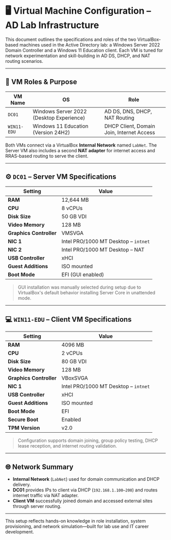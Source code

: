 # 🖥️ Virtual Machine Configuration – AD Lab Infrastructure

This document outlines the specifications and roles of the two VirtualBox-based machines used in the Active Directory lab: a Windows Server 2022 Domain Controller and a Windows 11 Education client. Each VM is tuned for network experimentation and skill-building in AD DS, DHCP, and NAT routing scenarios.

---

## 🧱 VM Roles & Purpose

| VM Name      | OS                                 | Role                                                   |
|--------------|-------------------------------------|--------------------------------------------------------|
| `DC01`        | Windows Server 2022 (Desktop Experience) | AD DS, DNS, DHCP, NAT Routing                         |
| `WIN11-EDU`   | Windows 11 Education (Version 24H2) | DHCP Client, Domain Join, Internet Access             |

Both VMs connect via a VirtualBox **Internal Network** named `LabNet`. The Server VM also includes a second **NAT adapter** for internet access and RRAS-based routing to serve the client.

---

## ⚙️ `DC01` – Server VM Specifications

| Setting           | Value                                   |
|-------------------|------------------------------------------|
| **RAM**           | 12,644 MB                                |
| **CPU**           | 8 vCPUs                                  |
| **Disk Size**     | 50 GB VDI                                |
| **Video Memory**  | 128 MB                                   |
| **Graphics Controller** | VMSVGA                             |
| **NIC 1**         | Intel PRO/1000 MT Desktop – `intnet`     |
| **NIC 2**         | Intel PRO/1000 MT Desktop – NAT          |
| **USB Controller**| xHCI                                     |
| **Guest Additions**| ISO mounted                            |
| **Boot Mode**     | EFI (GUI enabled)                        |

> GUI installation was manually selected during setup due to VirtualBox's default behavior installing Server Core in unattended mode.

---

## 💻 `WIN11-EDU` – Client VM Specifications

| Setting           | Value                                   |
|-------------------|------------------------------------------|
| **RAM**           | 4096 MB                                  |
| **CPU**           | 2 vCPUs                                  |
| **Disk Size**     | 80 GB VDI                                |
| **Video Memory**  | 128 MB                                   |
| **Graphics Controller** | VBoxSVGA                          |
| **NIC 1**         | Intel PRO/1000 MT Desktop – `intnet`     |
| **USB Controller**| xHCI                                     |
| **Guest Additions**| ISO mounted                            |
| **Boot Mode**     | EFI                                       |
| **Secure Boot**   | Enabled                                   |
| **TPM Version**   | v2.0                                      |

> Configuration supports domain joining, group policy testing, DHCP lease reception, and internet routing validation.

---

## 🌐 Network Summary

- **Internal Network** (`LabNet`) used for domain communication and DHCP delivery.
- **DC01** provides IPs to client via DHCP (`192.168.1.100–200`) and routes internet traffic via NAT adapter.
- **Client VM** successfully joined domain and accessed external sites through server routing.

---

This setup reflects hands-on knowledge in role installation, system provisioning, and network simulation—built for lab use and IT career development.

